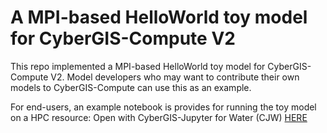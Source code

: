 # A MPI-based HelloWorld toy model for CyberGIS-Compute V2

This repo implemented a MPI-based HelloWorld toy model for CyberGIS-Compute V2. Model developers who may want to contribute their own models to CyberGIS-Compute can use this as an example.

For end-users, an example notebook is provides for running the toy model on a HPC resource: Open with CyberGIS-Jupyter for Water (CJW) <a href="http://go.illinois.edu/cybergis-jupyter-water/hub/user-redirect/git-pull?repo=https%3A%2F%2Fgithub.com%2Fcybergis%2Fcybergis-compute-mpi-helloworld&urlpath=tree%2Fcybergis-compute-mpi-helloworld%2Fmpi-hello-world.ipynb&branch=main" target="_blank">HERE</a>


